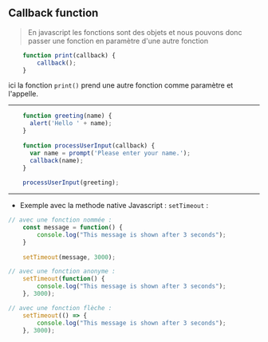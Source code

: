 Callback function
-
> En javascript les fonctions sont des objets et nous pouvons donc passer une fonction en paramètre d'une autre fonction
````javascript
    function print(callback) {  
        callback();
    }
````
ici la fonction ``print()`` prend une autre fonction comme paramètre et l'appelle.

---
````javascript
    function greeting(name) {
      alert('Hello ' + name);
    }
    
    function processUserInput(callback) {
      var name = prompt('Please enter your name.');
      callback(name);
    }
    
    processUserInput(greeting);
````
---
- Exemple avec la methode native Javascript : ``setTimeout`` :
````javascript
// avec une fonction nommée :
    const message = function() {  
        console.log("This message is shown after 3 seconds");
    }
     
    setTimeout(message, 3000);
````
````javascript
// avec une fonction anonyme :
    setTimeout(function() {  
        console.log("This message is shown after 3 seconds");
    }, 3000);
````
````javascript
// avec une fonction flèche :
    setTimeout(() => { 
        console.log("This message is shown after 3 seconds");
    }, 3000);
````

